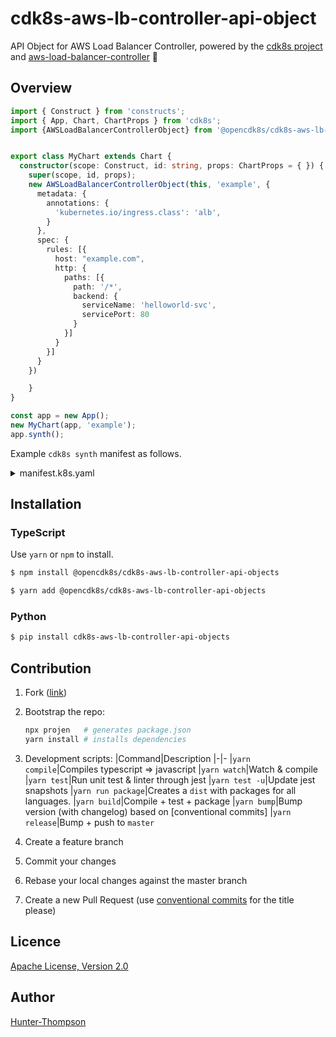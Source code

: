 # cdk8s-aws-lb-controller-api-object

API Object for AWS Load Balancer Controller, powered by the [cdk8s project](https://cdk8s.io) and [aws-load-balancer-controller](https://github.com/kubernetes-sigs/aws-load-balancer-controller)  🚀

## Overview 

```typescript
import { Construct } from 'constructs';
import { App, Chart, ChartProps } from 'cdk8s';
import {AWSLoadBalancerControllerObject} from '@opencdk8s/cdk8s-aws-lb-controller-api-object'


export class MyChart extends Chart {
  constructor(scope: Construct, id: string, props: ChartProps = { }) {
    super(scope, id, props);
    new AWSLoadBalancerControllerObject(this, 'example', {
      metadata: {
        annotations: {
          'kubernetes.io/ingress.class': 'alb',
        }
      },
      spec: {
        rules: [{
          host: "example.com",
          http: {
            paths: [{
              path: '/*',
              backend: {
                serviceName: 'helloworld-svc',
                servicePort: 80
              }
            }]
          }
        }]
      }
    })

    }
}

const app = new App();
new MyChart(app, 'example');
app.synth();
```

Example `cdk8s synth` manifest as follows.

<details>
<summary>manifest.k8s.yaml</summary>

```yaml
apiVersion: extensions/v1beta1
kind: Ingress
metadata:
  annotations:
    kubernetes.io/ingress.class: alb
  name: example-c89c1904
spec:
  rules:
    - host: example.com
      http:
        paths:
          - backend:
              serviceName: helloworld-svc
              servicePort: 80
            path: /*


```

</details>

## Installation

### TypeScript

Use `yarn` or `npm` to install.

```sh
$ npm install @opencdk8s/cdk8s-aws-lb-controller-api-objects
```

```sh
$ yarn add @opencdk8s/cdk8s-aws-lb-controller-api-objects
```

### Python

```sh
$ pip install cdk8s-aws-lb-controller-api-objects
```
## Contribution

1. Fork ([link](https://github.com/opencdk8s/cdk8s-aws-lb-controller-api-objects/fork))
2. Bootstrap the repo:
  
    ```bash
    npx projen   # generates package.json 
    yarn install # installs dependencies
    ```
3. Development scripts:
   |Command|Description
   |-|-
   |`yarn compile`|Compiles typescript => javascript
   |`yarn watch`|Watch & compile
   |`yarn test`|Run unit test & linter through jest
   |`yarn test -u`|Update jest snapshots
   |`yarn run package`|Creates a `dist` with packages for all languages.
   |`yarn build`|Compile + test + package
   |`yarn bump`|Bump version (with changelog) based on [conventional commits]
   |`yarn release`|Bump + push to `master`
4. Create a feature branch
5. Commit your changes
6. Rebase your local changes against the master branch
7. Create a new Pull Request (use [conventional commits](https://www.conventionalcommits.org/en/v1.0.0/) for the title please)

## Licence

[Apache License, Version 2.0](./LICENSE)

## Author

[Hunter-Thompson](https://github.com/Hunter-Thompson)
